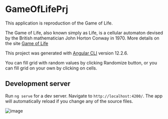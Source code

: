 # GameOfLifePrj
This application is reproduction of the Game of Life.

The Game of Life, also known simply as Life, is a cellular automaton devised by the British mathematician John Horton Conway in 1970.
More details on the site [Game of Life](https://en.wikipedia.org/wiki/Conway%27s_Game_of_Life)


This project was generated with [Angular CLI](https://github.com/angular/angular-cli) version 12.2.6.


You can fill grid with random values by clicking Randomize button, or you can fill grid on your own by clicking on cells.

## Development server

Run `ng serve` for a dev server. Navigate to `http://localhost:4200/`. The app will automatically reload if you change any of the source files.


![image](https://user-images.githubusercontent.com/49062638/139745806-fa0e1b53-2adb-4db2-a908-e627cd5e1d7f.png)
